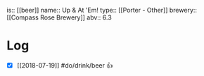 is:: [[beer]]
name:: Up & At 'Em!
type:: [[Porter - Other]]
brewery:: [[Compass Rose Brewery]]
abv:: 6.3

# Log
- [x] [[2018-07-19]] #do/drink/beer 👍
